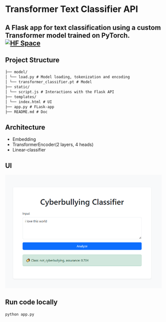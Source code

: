 # Transformer Text Classifier API #

A Flask app for text classification using a custom Transformer model trained on PyTorch.
[![HF Space](https://img.shields.io/badge/HuggingFace-transformer2.0-orange?logo=HuggingFace&style=flat)](https://huggingface.co/spaces/reginafeles/transformer2.0)
---

## Project Structure ##
```
├── model/
│ └── load.py # Model loading, tokenization and encoding
│ └── transformer_classifier.pt # Model
├── static/
│ └── script.js # Interactions with the Flask API
├── templates/
│ └── index.html # UI
├── app.py # FLask-app
├── README.md # Doc
```
## Architecture ##

* Embedding
* TransformerEncoder(2 layers, 4 heads)
* Linear-classifier

## UI ##
![User Interface](static/user_interface.png)

## Run code locally ##
```
python app.py
```
